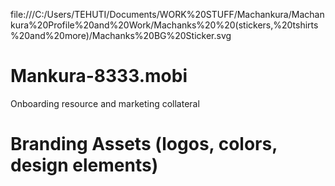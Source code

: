 file:///C:/Users/TEHUTI/Documents/WORK%20STUFF/Machankura/Machankura%20Profile%20and%20Work/Machanks%20%20(stickers,%20tshirts%20and%20more)/Machanks%20BG%20Sticker.svg
# Mankura-8333.mobi
Onboarding resource and marketing collateral

# Branding Assets (logos, colors, design elements)
